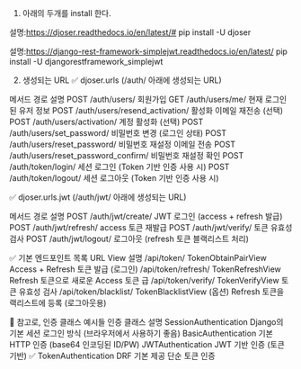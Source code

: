 1. 아래의 두개를 install 한다.

설명:https://djoser.readthedocs.io/en/latest/#
pip install -U djoser

설명:https://django-rest-framework-simplejwt.readthedocs.io/en/latest/
pip install -U djangorestframework_simplejwt


2. 생성되는 URL
✅ djoser.urls (/auth/ 아래에 생성되는 URL)

메서드	경로	설명
POST	/auth/users/	회원가입
GET	    /auth/users/me/	현재 로그인된 유저 정보
POST	/auth/users/resend_activation/	활성화 이메일 재전송 (선택)
POST	/auth/users/activation/	계정 활성화 (선택)
POST	/auth/users/set_password/	비밀번호 변경 (로그인 상태)
POST	/auth/users/reset_password/	비밀번호 재설정 이메일 전송
POST	/auth/users/reset_password_confirm/	비밀번호 재설정 확인
POST	/auth/token/login/	세션 로그인 (Token 기반 인증 사용 시)
POST	/auth/token/logout/	세션 로그아웃 (Token 기반 인증 사용 시)

✅ djoser.urls.jwt (/auth/jwt/ 아래에 생성되는 URL)

메서드	경로	설명
POST	/auth/jwt/create/	JWT 로그인 (access + refresh 발급)
POST	/auth/jwt/refresh/	access 토큰 재발급
POST	/auth/jwt/verify/	토큰 유효성 검사
POST	/auth/jwt/logout/	로그아웃 (refresh 토큰 블랙리스트 처리)

✅ 기본 엔드포인트 목록
URL	View	설명
/api/token/	TokenObtainPairView	Access + Refresh 토큰 발급 (로그인)
/api/token/refresh/	TokenRefreshView	Refresh 토큰으로 새로운 Access 토큰 급
/api/token/verify/	TokenVerifyView	토큰 유효성 검사
/api/token/blacklist/	TokenBlacklistView (옵션)	Refresh 토큰을 랙리스트에 등록 (로그아웃용)

🔁 참고로, 인증 클래스 예시들
인증 클래스	설명
SessionAuthentication	Django의 기본 세션 로그인 방식 (브라우저에서 사용하기 좋음)
BasicAuthentication	기본 HTTP 인증 (base64 인코딩된 ID/PW)
JWTAuthentication	JWT 기반 인증 (토큰 기반) ✅
TokenAuthentication	DRF 기본 제공 단순 토큰 인증

